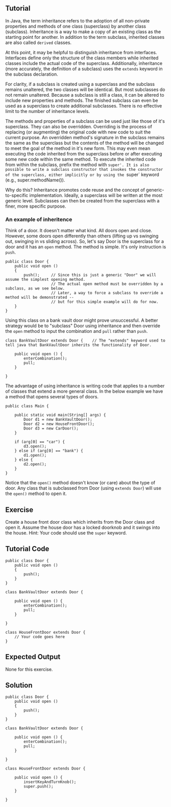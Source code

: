 Tutorial
--------

In Java, the term inheritance refers to the adoption of all non-private properties and methods of one class (superclass) by another class (subclass). Inheritance is a way to make a copy of an existing class as the starting point for another. In addition to the term subclass, inherited classes are also called `derived` classes.

At this point, it may be helpful to distinguish inheritance from interfaces. Interfaces define only the structure of the class members while inherited classes include the actual code of the superclass. Additionally, inheritance (more accurately, the definition of a subclass) uses the `extends` keyword in the subclass declaration.

For clarity, if a subclass is created using a superclass and the subclass remains unaltered, the two classes will be identical. But most subclasses do not remain unaltered. Because a subclass is still a class, it can be altered to include new properties and methods. The finished subclass can even be used as a superclass to create additional subclasses. There is no effective limit to the number of inheritance levels.

The methods and properties of a subclass can be used just like those of it's superclass. They can also be overridden. Overriding is the process of replacing (or augmenting) the original code with new code to suit the current purpose. An overridden method's signature in the subclass remains the same as the superclass but the contents of the method will be changed to meet the goal of the method in it's new form. This may even mean executing the code inherited from the superclass before or after executing some new code within the same method. To execute the inherited code from within the subclass, prefix the method with `super'. It is also possible to write a subclass constructor that invokes the constructor of the superclass, either implicitly or by using the `super` keyword (e.g., super.methodName()).

Why do this? Inheritance promotes code reuse and the concept of generic-to-specific implementation. Ideally, a superclass will be written at the most generic level. Subclasses can then be created from the superclass with a finer, more specific purpose.


### An example of inheritence

Think of a door. It doesn't matter what kind. All doors open and close. However, some doors open differently than others (lifting up vs swinging out, swinging in vs sliding across). So, let's say Door is the superclass for a door and it has an `open` method. The method is simple. It's only instruction is `push`.


    public class Door {
        public void open ()
        {
            push();     // Since this is just a generic "Door" we will assume the simplest opening method.
                        // The actual open method must be overridden by a subclass, as we see below.
                        // Later, a way to force a subclass to override a method will be demonstrated -- 
                        // but for this simple example will do for now.
        }
    }
  
  
 Using this class on a bank vault door might prove unsuccessful. A better strategy would be to "subclass" Door using inheritance and then override the `open` method to input the combination and `pull` rather than `push`.

  
    class BankVaultDoor extends Door {    // The "extends" keyword used to tell java that BankVaultDoor inherits the functionality of Door.
  
        public void open () {
            enterCombination();
            pull;
        }
  
    }
  
The advantage of using inheritance is writing code that applies to a number of classes that extend a more general class.  In the below example we have a method that opens several types of doors.

    public class Main {

        public static void main(String[] args) {
            Door d1 = new BankVaultDoor();
            Door d2 = new HouseFrontDoor();
            Door d3 = new CarDoor();
        }

        if (arg[0] == "car") {
            d3.open();
        } else if (arg[0] == "bank") {
            d1.open();
        } else {
            d2.open();
        }
    }

Notice that the `open()` method doesn't know (or care) about the type of door. Any class that is subclassed from Door (using `extends Door`) will use the `open()` method to open it. 

Exercise
--------

Create a house front door class which inherits from the Door class and open it. Assume the house door has a locked doorknob and it swings into the house. Hint: Your code should use the `super` keyword.

Tutorial Code
-------------

    public class Door {
        public void open ()
        {
            push();
        }
    }

    class BankVaultDoor extends Door {
  
        public void open () {
            enterCombination();
            pull;
        }
  
    }

    class HouseFrontDoor extends Door {
        // Your code goes here
    }


Expected Output
---------------

None for this exercise.

Solution
--------

    public class Door {
        public void open ()
        {
            push();
        }
    }

    class BankVaultDoor extends Door {
  
        public void open () {
            enterCombination();
            pull;
        }
  
    }

    class HouseFrontDoor extends Door {

        public void open () {
            insertKeyAndTurnKnob();
            super.push();
        }

    }
